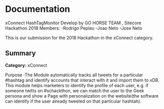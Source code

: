 # Documentation

xConnect HashTagMonitor 
Develop by GO HORSE TEAM , Sitecore Hackathon 2018
Members:
-Rodrigo Peplau
-Joao Neto
-Jose Neto

This is our submission for the 2018 Hackathon in the xConnect category.

## Summary

**Category:** xConnect

Purpose :The Module automatically tracks all tweets for a particular #hashtag and identify accounts that interact with it and import them to xDB. This module helps marketers 
to identify the profile of each user, e.g. if someone twitts on #schackthon, we can match the user to the Geek persona and show a Page with personalization on the website(the software can identify if the user already tweeted on that particular hashtah).